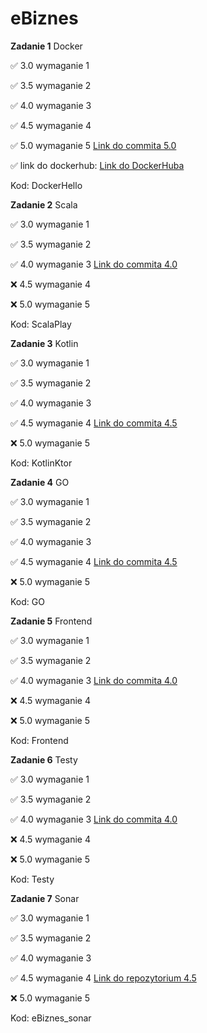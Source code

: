 # eBiznes
**Zadanie 1** Docker

:white_check_mark: 3.0 wymaganie 1

:white_check_mark: 3.5 wymaganie 2 

:white_check_mark: 4.0 wymaganie 3 

:white_check_mark: 4.5 wymaganie 4 

:white_check_mark: 5.0 wymaganie 5 [Link do commita 5.0](https://github.com/MichalZx/eBiznes/commit/787d5a974719c844245174d6c519dddcf9af1cf8)

:white_check_mark: link do dockerhub: [Link do DockerHuba](https://hub.docker.com/repository/docker/miczlx/docker-hello/general)

Kod: DockerHello

**Zadanie 2** Scala

:white_check_mark: 3.0 wymaganie 1

:white_check_mark: 3.5 wymaganie 2 

:white_check_mark: 4.0 wymaganie 3 [Link do commita 4.0](https://github.com/MichalZx/eBiznes/commit/11b5c840207e79de8ca2c80bd3e853325dac8a0c)

:x: 4.5 wymaganie 4 

:x: 5.0 wymaganie 5 

Kod: ScalaPlay

**Zadanie 3** Kotlin

:white_check_mark: 3.0 wymaganie 1

:white_check_mark: 3.5 wymaganie 2 

:white_check_mark: 4.0 wymaganie 3

:white_check_mark: 4.5 wymaganie 4 [Link do commita 4.5](https://github.com/MichalZx/eBiznes/commit/38e8bb1c53e0965e1827b34abb7c58097bcc1c38)

:x: 5.0 wymaganie 5 

Kod: KotlinKtor

**Zadanie 4** GO

:white_check_mark: 3.0 wymaganie 1

:white_check_mark: 3.5 wymaganie 2 

:white_check_mark: 4.0 wymaganie 3

:white_check_mark: 4.5 wymaganie 4 [Link do commita 4.5](https://github.com/MichalZx/eBiznes/commit/f5621b44b81078396b37b7203381f8e1d6db8954)

:x: 5.0 wymaganie 5 

Kod: GO

**Zadanie 5** Frontend

:white_check_mark: 3.0 wymaganie 1

:white_check_mark: 3.5 wymaganie 2 

:white_check_mark: 4.0 wymaganie 3  [Link do commita 4.0](https://github.com/MichalZx/eBiznes/commit/20a238da284c074277b2a891f3e1bc38aa5ac96a)

:x: 4.5 wymaganie 4

:x: 5.0 wymaganie 5 

Kod: Frontend

**Zadanie 6** Testy

:white_check_mark: 3.0 wymaganie 1

:white_check_mark: 3.5 wymaganie 2 

:white_check_mark: 4.0 wymaganie 3  [Link do commita 4.0](https://github.com/MichalZx/eBiznes/commit/e1b0c44b33fdc39779465e3bbebacf5f390e8413)

:x: 4.5 wymaganie 4

:x: 5.0 wymaganie 5 

Kod: Testy

**Zadanie 7** Sonar

:white_check_mark: 3.0 wymaganie 1

:white_check_mark: 3.5 wymaganie 2 

:white_check_mark: 4.0 wymaganie 3  

:white_check_mark: 4.5 wymaganie 4 [Link do repozytorium 4.5](https://github.com/MichalZx/eBiznes_sonar)

:x: 5.0 wymaganie 5 

Kod: eBiznes_sonar
